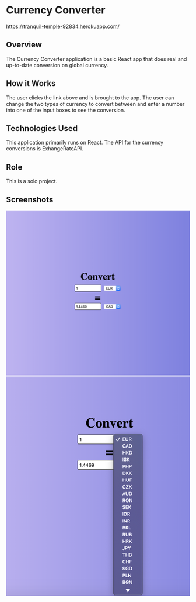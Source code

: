 # Currency Converter
https://tranquil-temple-92834.herokuapp.com/
## Overview
The Currency Converter application is a basic React app that does real and up-to-date conversion on global currency.
## How it Works
The user clicks the link above and is brought to the app. The user can change the two types of currency to convert between and enter a number into one of the input boxes to see the conversion.
## Technologies Used
This application primarily runs on React. The API for the currency conversions is ExhangeRateAPI.
## Role
This is a solo project.
## Screenshots
![](readmeimages/1.png)
![](readmeimages/2.png)
